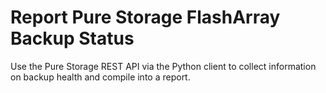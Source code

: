 # Report Pure Storage FlashArray Backup Status

Use the Pure Storage REST API via the Python client to collect information on backup health and compile into a report.